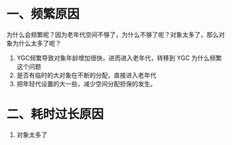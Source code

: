 # 一、频繁原因

为什么会频繁呢？因为老年代空间不够了，为什么不够了呢？对象太多了，那么对象为什么太多了呢？

1. YGC频繁导致对象年龄增加很快，进而进入老年代，转移到 YGC 为什么频繁这个问题
2. 是否有临时的大对象在不断的分配，直接进入老年代
3. 把年轻代设置的大一些，减少空间分配担保的发生。



# 二、耗时过长原因

1. 对象太多了
